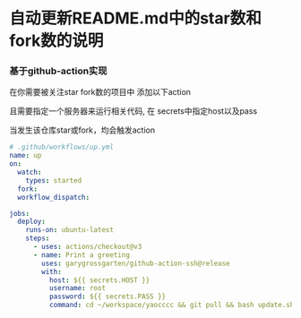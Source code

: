 # 自动更新README.md中的star数和fork数的说明

### 基于github-action实现

在你需要被关注star fork数的项目中 添加以下action

且需要指定一个服务器来运行相关代码, 在 secrets中指定host以及pass

当发生该仓库star或fork，均会触发action

```yml
# .github/workflows/up.yml
name: up
on:
  watch:
    types: started
  fork:
  workflow_dispatch:

jobs:
  deploy:
    runs-on: ubuntu-latest
    steps:
      - uses: actions/checkout@v3
      - name: Print a greeting
        uses: garygrossgarten/github-action-ssh@release
        with:
          host: ${{ secrets.HOST }}
          username: root
          password: ${{ secrets.PASS }}
          command: cd ~/workspace/yaocccc && git pull && bash update.sh
```
